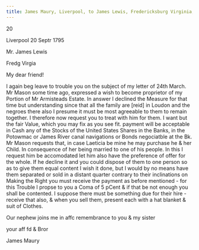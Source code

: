 ```yaml
---
title: James Maury, Liverpool, to James Lewis, Fredericksburg Virginia, 20 September 1795. New York Public Library.
---
```


20

Liverpool 20 Septr 1795

Mr. James Lewis

Fredg Virgia 

My dear friend!

I again beg leave to trouble you on the subject of my letter of 24th March. Mr Mason some time ago, expressed a wish to become proprietor of my Portion of Mr Armisteads Estate. In answer I declined the Measure for that time but understanding since that all the family are [reid] in Loudon and the negroes there also I presume it must be most agreeable to them to remain together. I therefore now request you to treat with him for them. I want but the fair Value, which you may fix  as you see fit. payment will be acceptable in Cash any of the Stocks of the United States Shares in the Banks, in the Potowmac or James River canal navigations or Bonds negociatble at the Bk. Mr Mason requests that, in case Laeticia be mine he may purchase he & her Child. In consequence of her being married to one of his people. In this I request him be accomodated let him also have the preference of offer for the whole. If he decline it and you could dispose of them to one person so as to give them equal content I wish it done, but I would by no means have them separated or sold in a distant quarter contrary to their inclinations on Making the Right you must receive the payment as before mentioned - for this Trouble I propse to you a Coma of 5 pCent & if that be not enough you shall be contented. I suppose there must be something due for their hire - receive that also, & when you sell them, present each with a hat blanket & suit of Clothes.

Our nephew joins me in affc remembrance to you & my sister

your aff fd & Bror

James Maury